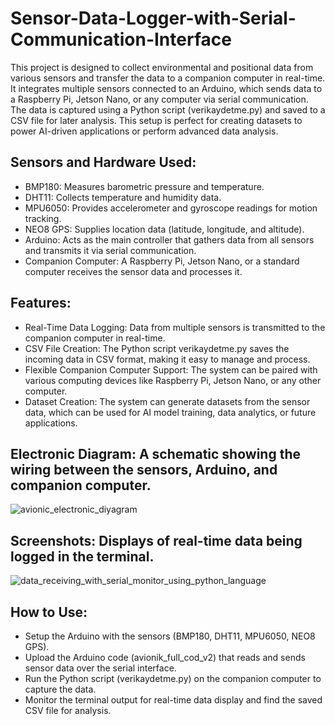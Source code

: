 # Sensor-Data-Logger-with-Serial-Communication-Interface

This project is designed to collect environmental and positional data from various sensors and transfer the data to a companion computer in real-time. It integrates multiple sensors connected to an Arduino, which sends data to a Raspberry Pi, Jetson Nano, or any computer via serial communication. The data is captured using a Python script (verikaydetme.py) and saved to a CSV file for later analysis. This setup is perfect for creating datasets to power AI-driven applications or perform advanced data analysis.

## Sensors and Hardware Used:
  - BMP180: Measures barometric pressure and temperature.
  - DHT11: Collects temperature and humidity data.
  - MPU6050: Provides accelerometer and gyroscope readings for motion tracking.
  - NEO8 GPS: Supplies location data (latitude, longitude, and altitude).
  - Arduino: Acts as the main controller that gathers data from all sensors and transmits it via serial communication.
  - Companion Computer: A Raspberry Pi, Jetson Nano, or a standard computer receives the sensor data and processes it.

## Features:
  - Real-Time Data Logging: Data from multiple sensors is transmitted to the companion computer in real-time.
  - CSV File Creation: The Python script verikaydetme.py saves the incoming data in CSV format, making it easy to manage and process.
  - Flexible Companion Computer Support: The system can be paired with various computing devices like Raspberry Pi, Jetson Nano, or any other computer.
  - Dataset Creation: The system can generate datasets from the sensor data, which can be used for AI model training, data analytics, or future applications.

## Electronic Diagram: A schematic showing the wiring between the sensors, Arduino, and companion computer.
  ![avionic_electronic_diyagram](https://github.com/user-attachments/assets/c7eaa55c-57f7-4bbb-94b8-324540a09394)

## Screenshots: Displays of real-time data being logged in the terminal.
  ![data_receiving_with_serial_monitor_using_python_language](https://github.com/user-attachments/assets/637e9ca3-3406-4418-9353-86d597859bd1)

## How to Use:
  - Setup the Arduino with the sensors (BMP180, DHT11, MPU6050, NEO8 GPS).
  - Upload the Arduino code (avionik_full_cod_v2) that reads and sends sensor data over the serial interface.
  - Run the Python script (verikaydetme.py) on the companion computer to capture the data.
  - Monitor the terminal output for real-time data display and find the saved CSV file for analysis.
